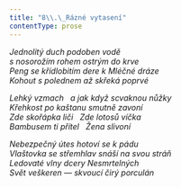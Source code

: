 ```yaml
---
title: "8\\.\_Rázné vytasení"
contentType: prose
---
```


<section>

_Jednolitý duch podoben vodě  
s nosorožím rohem ostrým do krve  
Peng se křídlobitím dere k Mléčné dráze  
Kohout s polednem až skřeká poprvé_

</section>

<section>

_Lehký vzmach   a jak když scvaknou nůžky  
Křehkost po kaštanu smutně zavoní  
Zde skořápka liči   Zde lotosů víčka  
Bambusem ti přítel   Žena slivoní_

</section>

<section>

_Nebezpečný útes hotoví se k pádu  
Vlaštovka se střemhlav snáší na svou stráň  
Ledovaté vlny dcery Nesmrtelných  
Svět veškeren — skvoucí čirý porculán_

</section>
